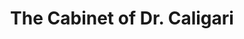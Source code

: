 ---
layout: film

excerpt: The Cabinet of Dr. Caligari (German&#58;  Das Cabinet des Dr. Caligari) is a 1920 German silent horror film, directed by Robert Wiene and written by Hans Janowitz and Carl Mayer. Considered the quintessential work of German Expressionist cinema, it tells the story of an insane hypnotist (Werner Krauss) who uses a somnambulist (Conrad Veidt) to commit murders.
title: The Cabinet of Dr. Caligari
runtime: 78
genre:
- Horror
- Mystery
- Fantasy
- Silent
silent: yes
decade: 1920s
recommended: yes
editors-rating: 5
image:  /feature-images/Das-Cabinet-des-Dr-Caligari-1920.jpg
video: https://www.youtube.com/embed/9zhZOTx3dCI?rel=0&amp;controls=0&amp;showinfo=0
synopsis: The Cabinet of Dr. Caligari (German&#58;  Das Cabinet des Dr. Caligari) is a 1920 German silent horror film, directed by Robert Wiene and written by Hans Janowitz and Carl Mayer. Considered the quintessential work of German Expressionist cinema, it tells the story of an insane hypnotist (Werner Krauss) who uses a somnambulist (Conrad Veidt) to commit murders. The film features a dark and twisted visual style, with sharp-pointed forms, oblique and curving lines, structures and landscapes that lean and twist in unusual angles, and shadows and streaks of light painted directly onto the sets.
director:  Robert Wiene
year: 1920
country: Germany
cast: 
- Werner Krauss
- Conrad Veidt
- Friedrich Feher
imdb: http://www.imdb.com/title/tt0010323/?ref_=nv_sr_1

---